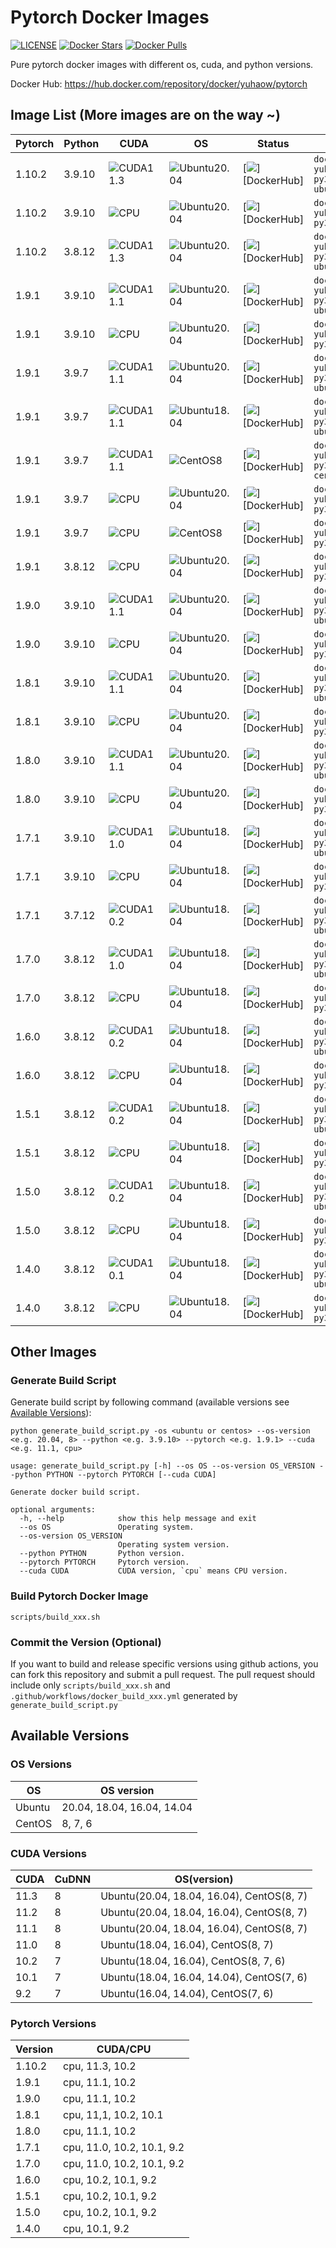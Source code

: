 # Pytorch Docker Images

[DockerHub]: https://hub.docker.com/repository/docker/yuhaow/pytorch

[![LICENSE](https://img.shields.io/github/license/cnstark/pytorch_docker.svg)](https://github.com/cnstark/pytorch_docker/blob/master/LICENSE)
[![Docker Stars](https://img.shields.io/docker/stars/yuhaow/pytorch?logo=docker)][DockerHub]
[![Docker Pulls](https://img.shields.io/docker/pulls/yuhaow/pytorch?logo=docker)][DockerHub]

Pure pytorch docker images with different os, cuda, and python versions.

Docker Hub: https://hub.docker.com/repository/docker/yuhaow/pytorch

## Image List (More images are on the way ~)

[Ubuntu20.04]: https://img.shields.io/badge/Ubuntu-20.04-orange?logo=ubuntu
[Ubuntu18.04]: https://img.shields.io/badge/Ubuntu-18.04-orange?logo=ubuntu
[CentOS8]: https://img.shields.io/badge/CentOS-8-blue?logo=centos

[CUDA11.3]: https://img.shields.io/badge/CUDA-11.3-green?logo=nvidia
[CUDA11.1]: https://img.shields.io/badge/CUDA-11.1-green?logo=nvidia
[CUDA11.0]: https://img.shields.io/badge/CUDA-11.0-green?logo=nvidia
[CUDA10.2]: https://img.shields.io/badge/CUDA-10.2-green?logo=nvidia
[CUDA10.1]: https://img.shields.io/badge/CUDA-10.1-green?logo=nvidia
[CPU]: https://img.shields.io/badge/CPU-amd64-lightgray

| Pytorch | Python | CUDA | OS | Status | Pull command
|-|-|-|-|-|-|
| 1.10.2 | 3.9.10 | ![CUDA11.3] | ![Ubuntu20.04] | [![](https://img.shields.io/github/workflow/status/cnstark/pytorch_docker/Build%20Docker%20Image%20CI%20(1.10.2_py3.9.10_cuda11.3.1_ubuntu20.04)?logo=docker)][DockerHub] | `docker pull yuhaow/pytorch:1.10.2-py3.9.10-cuda11.3.1-ubuntu20.04` |
| 1.10.2 | 3.9.10 | ![CPU] | ![Ubuntu20.04] | [![](https://img.shields.io/github/workflow/status/cnstark/pytorch_docker/Build%20Docker%20Image%20CI%20(1.10.2_py3.9.10_ubuntu20.04)?logo=docker)][DockerHub] | `docker pull yuhaow/pytorch:1.10.2-py3.9.10-ubuntu20.04` |
| 1.10.2 | 3.8.12 | ![CUDA11.3] | ![Ubuntu20.04] | [![](https://img.shields.io/github/workflow/status/cnstark/pytorch_docker/Build%20Docker%20Image%20CI%20(1.10.2_py3.8.12_cuda11.3.1_ubuntu20.04)?logo=docker)][DockerHub] | `docker pull yuhaow/pytorch:1.10.2-py3.8.12-cuda11.3.1-ubuntu20.04` |
| 1.9.1 | 3.9.10 | ![CUDA11.1] | ![Ubuntu20.04] | [![](https://img.shields.io/github/workflow/status/cnstark/pytorch_docker/Build%20Docker%20Image%20CI%20(1.9.1_py3.9.10_cuda11.1_ubuntu20.04)?logo=docker)][DockerHub] | `docker pull yuhaow/pytorch:1.9.1-py3.9.10-cuda11.1-ubuntu20.04` |
| 1.9.1 | 3.9.10 | ![CPU] | ![Ubuntu20.04] | [![](https://img.shields.io/github/workflow/status/cnstark/pytorch_docker/Build%20Docker%20Image%20CI%20(1.9.1_py3.9.10_ubuntu20.04)?logo=docker)][DockerHub] | `docker pull yuhaow/pytorch:1.9.1-py3.9.10-ubuntu20.04` |
| 1.9.1 | 3.9.7 | ![CUDA11.1] | ![Ubuntu20.04] | [![](https://img.shields.io/github/workflow/status/cnstark/pytorch_docker/Build%20Docker%20Image%20CI%20(1.9.1_py3.9.7_cuda11.1_ubuntu20.04)?logo=docker)][DockerHub] | `docker pull yuhaow/pytorch:1.9.1-py3.9.7-cuda11.1-ubuntu20.04` |
| 1.9.1 | 3.9.7 | ![CUDA11.1] | ![Ubuntu18.04] | [![](https://img.shields.io/github/workflow/status/cnstark/pytorch_docker/Build%20Docker%20Image%20CI%20(1.9.1_py3.9.7_cuda11.1_ubuntu18.04)?logo=docker)][DockerHub] | `docker pull yuhaow/pytorch:1.9.1-py3.9.7-cuda11.1-ubuntu18.04` |
| 1.9.1 | 3.9.7 | ![CUDA11.1] | ![CentOS8] | [![](https://img.shields.io/github/workflow/status/cnstark/pytorch_docker/Build%20Docker%20Image%20CI%20(1.9.1_py3.9.7_cuda11.1_centos8)?logo=docker)][DockerHub] | `docker pull yuhaow/pytorch:1.9.1-py3.9.7-cuda11.1-centos8` |
| 1.9.1 | 3.9.7 | ![CPU] | ![Ubuntu20.04] | [![](https://img.shields.io/github/workflow/status/cnstark/pytorch_docker/Build%20Docker%20Image%20CI%20(1.9.1_py3.9.7_ubuntu20.04)?logo=docker)][DockerHub] | `docker pull yuhaow/pytorch:1.9.1-py3.9.7-ubuntu20.04` |
| 1.9.1 | 3.9.7 | ![CPU] | ![CentOS8] | [![](https://img.shields.io/github/workflow/status/cnstark/pytorch_docker/Build%20Docker%20Image%20CI%20(1.9.1_py3.9.7_centos8)?logo=docker)][DockerHub] | `docker pull yuhaow/pytorch:1.9.1-py3.9.7-centos8` |
| 1.9.1 | 3.8.12 | ![CPU] | ![Ubuntu20.04] | [![](https://img.shields.io/github/workflow/status/cnstark/pytorch_docker/Build%20Docker%20Image%20CI%20(1.9.1_py3.8.12_ubuntu20.04)?logo=docker)][DockerHub] | `docker pull yuhaow/pytorch:1.9.1-py3.8.12-ubuntu20.04` |
| 1.9.0 | 3.9.10 | ![CUDA11.1] | ![Ubuntu20.04] | [![](https://img.shields.io/github/workflow/status/cnstark/pytorch_docker/Build%20Docker%20Image%20CI%20(1.9.0_py3.9.10_cuda11.1_ubuntu20.04)?logo=docker)][DockerHub] | `docker pull yuhaow/pytorch:1.9.0-py3.9.10-cuda11.1-ubuntu20.04` |
| 1.9.0 | 3.9.10 | ![CPU] | ![Ubuntu20.04] | [![](https://img.shields.io/github/workflow/status/cnstark/pytorch_docker/Build%20Docker%20Image%20CI%20(1.9.0_py3.9.10_ubuntu20.04)?logo=docker)][DockerHub] | `docker pull yuhaow/pytorch:1.9.0-py3.9.10-ubuntu20.04` |
| 1.8.1 | 3.9.10 | ![CUDA11.1] | ![Ubuntu20.04] | [![](https://img.shields.io/github/workflow/status/cnstark/pytorch_docker/Build%20Docker%20Image%20CI%20(1.8.1_py3.9.10_cuda11.1_ubuntu20.04)?logo=docker)][DockerHub] | `docker pull yuhaow/pytorch:1.8.1-py3.9.10-cuda11.1-ubuntu20.04` |
| 1.8.1 | 3.9.10 | ![CPU] | ![Ubuntu20.04] | [![](https://img.shields.io/github/workflow/status/cnstark/pytorch_docker/Build%20Docker%20Image%20CI%20(1.8.1_py3.9.10_ubuntu20.04)?logo=docker)][DockerHub] | `docker pull yuhaow/pytorch:1.8.1-py3.9.10-ubuntu20.04` |
| 1.8.0 | 3.9.10 | ![CUDA11.1] | ![Ubuntu20.04] | [![](https://img.shields.io/github/workflow/status/cnstark/pytorch_docker/Build%20Docker%20Image%20CI%20(1.8.0_py3.9.10_cuda11.1_ubuntu20.04)?logo=docker)][DockerHub] | `docker pull yuhaow/pytorch:1.8.0-py3.9.10-cuda11.1-ubuntu20.04` |
| 1.8.0 | 3.9.10 | ![CPU] | ![Ubuntu20.04] | [![](https://img.shields.io/github/workflow/status/cnstark/pytorch_docker/Build%20Docker%20Image%20CI%20(1.8.0_py3.9.10_ubuntu20.04)?logo=docker)][DockerHub] | `docker pull yuhaow/pytorch:1.8.0-py3.9.10-ubuntu20.04` |
| 1.7.1 | 3.9.10 | ![CUDA11.0] | ![Ubuntu18.04] | [![](https://img.shields.io/github/workflow/status/cnstark/pytorch_docker/Build%20Docker%20Image%20CI%20(1.7.1_py3.9.10_cuda11.0_ubuntu18.04)?logo=docker)][DockerHub] | `docker pull yuhaow/pytorch:1.7.1-py3.9.10-cuda11.0-ubuntu18.04` |
| 1.7.1 | 3.9.10 | ![CPU] | ![Ubuntu18.04] | [![](https://img.shields.io/github/workflow/status/cnstark/pytorch_docker/Build%20Docker%20Image%20CI%20(1.7.1_py3.9.10_ubuntu18.04)?logo=docker)][DockerHub] | `docker pull yuhaow/pytorch:1.7.1-py3.9.10-ubuntu18.04` |
| 1.7.1 | 3.7.12 | ![CUDA10.2] | ![Ubuntu18.04] | [![](https://img.shields.io/github/workflow/status/cnstark/pytorch_docker/Build%20Docker%20Image%20CI%20(1.7.1_py3.7.12_cuda10.2_ubuntu18.04)?logo=docker)][DockerHub] | `docker pull yuhaow/pytorch:1.7.1-py3.7.12-cuda10.2-ubuntu18.04` |
| 1.7.0 | 3.8.12 | ![CUDA11.0] | ![Ubuntu18.04] | [![](https://img.shields.io/github/workflow/status/cnstark/pytorch_docker/Build%20Docker%20Image%20CI%20(1.7.0_py3.8.12_cuda11.0_ubuntu18.04)?logo=docker)][DockerHub] | `docker pull yuhaow/pytorch:1.7.0-py3.8.12-cuda11.0-ubuntu18.04` |
| 1.7.0 | 3.8.12 | ![CPU] | ![Ubuntu18.04] | [![](https://img.shields.io/github/workflow/status/cnstark/pytorch_docker/Build%20Docker%20Image%20CI%20(1.7.0_py3.8.12_ubuntu18.04)?logo=docker)][DockerHub] | `docker pull yuhaow/pytorch:1.7.0-py3.8.12-ubuntu18.04` |
| 1.6.0 | 3.8.12 | ![CUDA10.2] | ![Ubuntu18.04] | [![](https://img.shields.io/github/workflow/status/cnstark/pytorch_docker/Build%20Docker%20Image%20CI%20(1.6.0_py3.8.12_cuda10.2_ubuntu18.04)?logo=docker)][DockerHub] | `docker pull yuhaow/pytorch:1.6.0-py3.8.12-cuda10.2-ubuntu18.04` |
| 1.6.0 | 3.8.12 | ![CPU] | ![Ubuntu18.04] | [![](https://img.shields.io/github/workflow/status/cnstark/pytorch_docker/Build%20Docker%20Image%20CI%20(1.6.0_py3.8.12_ubuntu18.04)?logo=docker)][DockerHub] | `docker pull yuhaow/pytorch:1.6.0-py3.8.12-ubuntu18.04` |
| 1.5.1 | 3.8.12 | ![CUDA10.2] | ![Ubuntu18.04] | [![](https://img.shields.io/github/workflow/status/cnstark/pytorch_docker/Build%20Docker%20Image%20CI%20(1.5.1_py3.8.12_cuda10.2_ubuntu18.04)?logo=docker)][DockerHub] | `docker pull yuhaow/pytorch:1.5.1-py3.8.12-cuda10.2-ubuntu18.04` |
| 1.5.1 | 3.8.12 | ![CPU] | ![Ubuntu18.04] | [![](https://img.shields.io/github/workflow/status/cnstark/pytorch_docker/Build%20Docker%20Image%20CI%20(1.5.1_py3.8.12_ubuntu18.04)?logo=docker)][DockerHub] | `docker pull yuhaow/pytorch:1.5.1-py3.8.12-ubuntu18.04` |
| 1.5.0 | 3.8.12 | ![CUDA10.2] | ![Ubuntu18.04] | [![](https://img.shields.io/github/workflow/status/cnstark/pytorch_docker/Build%20Docker%20Image%20CI%20(1.5.0_py3.8.12_cuda10.2_ubuntu18.04)?logo=docker)][DockerHub] | `docker pull yuhaow/pytorch:1.5.0-py3.8.12-cuda10.2-ubuntu18.04` |
| 1.5.0 | 3.8.12 | ![CPU] | ![Ubuntu18.04] | [![](https://img.shields.io/github/workflow/status/cnstark/pytorch_docker/Build%20Docker%20Image%20CI%20(1.5.0_py3.8.12_ubuntu18.04)?logo=docker)][DockerHub] | `docker pull yuhaow/pytorch:1.5.0-py3.8.12-ubuntu18.04` |
| 1.4.0 | 3.8.12 | ![CUDA10.1] | ![Ubuntu18.04] | [![](https://img.shields.io/github/workflow/status/cnstark/pytorch_docker/Build%20Docker%20Image%20CI%20(1.4.0_py3.8.12_cuda10.1_ubuntu18.04)?logo=docker)][DockerHub] | `docker pull yuhaow/pytorch:1.4.0-py3.8.12-cuda10.1-ubuntu18.04` |
| 1.4.0 | 3.8.12 | ![CPU] | ![Ubuntu18.04] | [![](https://img.shields.io/github/workflow/status/cnstark/pytorch_docker/Build%20Docker%20Image%20CI%20(1.4.0_py3.8.12_ubuntu18.04)?logo=docker)][DockerHub] | `docker pull yuhaow/pytorch:1.4.0-py3.8.12-ubuntu18.04` |

## Other Images

### Generate Build Script

Generate build script by following command (available versions see [Available Versions](#Available-Versions)):

```shell
python generate_build_script.py -os <ubuntu or centos> --os-version <e.g. 20.04, 8> --python <e.g. 3.9.10> --pytorch <e.g. 1.9.1> --cuda <e.g. 11.1, cpu>
```

```shell
usage: generate_build_script.py [-h] --os OS --os-version OS_VERSION --python PYTHON --pytorch PYTORCH [--cuda CUDA]

Generate docker build script.

optional arguments:
  -h, --help            show this help message and exit
  --os OS               Operating system.
  --os-version OS_VERSION
                        Operating system version.
  --python PYTHON       Python version.
  --pytorch PYTORCH     Pytorch version.
  --cuda CUDA           CUDA version, `cpu` means CPU version.
```

### Build Pytorch Docker Image

```
scripts/build_xxx.sh
```

### Commit the Version (Optional)

If you want to build and release specific versions using github actions, you can fork this repository and submit a pull request. The pull request should include only `scripts/build_xxx.sh` and `.github/workflows/docker_build_xxx.yml` generated by `generate_build_script.py`

## Available Versions

### OS Versions

| OS | OS version |
| - | - |
| Ubuntu | 20.04, 18.04, 16.04, 14.04 |
| CentOS | 8, 7, 6|

### CUDA Versions

| CUDA | CuDNN | OS(version) |
| - | - | - |
| 11.3 | 8 | Ubuntu(20.04, 18.04, 16.04), CentOS(8, 7) |
| 11.2 | 8 | Ubuntu(20.04, 18.04, 16.04), CentOS(8, 7) |
| 11.1 | 8 | Ubuntu(20.04, 18.04, 16.04), CentOS(8, 7) |
| 11.0 | 8 | Ubuntu(18.04, 16.04), CentOS(8, 7) |
| 10.2 | 7 | Ubuntu(18.04, 16.04), CentOS(8, 7, 6) |
| 10.1 | 7 | Ubuntu(18.04, 16.04, 14.04), CentOS(7, 6) |
| 9.2 | 7 | Ubuntu(16.04, 14.04), CentOS(7, 6) |

### Pytorch Versions

| Version | CUDA/CPU |
| - | - |
| 1.10.2 | cpu, 11.3, 10.2 |
| 1.9.1 | cpu, 11.1, 10.2 |
| 1.9.0 | cpu, 11.1, 10.2 |
| 1.8.1 | cpu, 11,1, 10.2, 10.1 |
| 1.8.0 | cpu, 11.1, 10.2 |
| 1.7.1 | cpu, 11.0, 10.2, 10.1, 9.2 |
| 1.7.0 | cpu, 11.0, 10.2, 10.1, 9.2 |
| 1.6.0 | cpu, 10.2, 10.1, 9.2 |
| 1.5.1 | cpu, 10.2, 10.1, 9.2 |
| 1.5.0 | cpu, 10.2, 10.1, 9.2 |
| 1.4.0 | cpu, 10.1, 9.2 |
